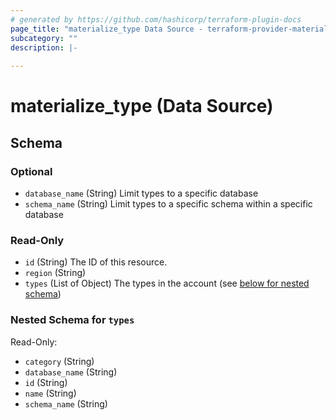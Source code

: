 ```yaml
---
# generated by https://github.com/hashicorp/terraform-plugin-docs
page_title: "materialize_type Data Source - terraform-provider-materialize"
subcategory: ""
description: |-
  
---
```


# materialize_type (Data Source)





<!-- schema generated by tfplugindocs -->
## Schema

### Optional

- `database_name` (String) Limit types to a specific database
- `schema_name` (String) Limit types to a specific schema within a specific database

### Read-Only

- `id` (String) The ID of this resource.
- `region` (String)
- `types` (List of Object) The types in the account (see [below for nested schema](#nestedatt--types))

<a id="nestedatt--types"></a>
### Nested Schema for `types`

Read-Only:

- `category` (String)
- `database_name` (String)
- `id` (String)
- `name` (String)
- `schema_name` (String)

